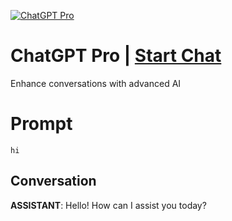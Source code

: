 
[![ChatGPT Pro](https://flow-prompt-covers.s3.us-west-1.amazonaws.com/icon/cute/cute_3.png)](https://gptcall.net/chat.html?data=%7B%22contact%22%3A%7B%22id%22%3A%22QB1EhDKxaGgl7uXlk7Ifp%22%2C%22flow%22%3Atrue%7D%7D)
# ChatGPT Pro | [Start Chat](https://gptcall.net/chat.html?data=%7B%22contact%22%3A%7B%22id%22%3A%22QB1EhDKxaGgl7uXlk7Ifp%22%2C%22flow%22%3Atrue%7D%7D)
Enhance conversations with advanced AI

# Prompt

```
hi
```

## Conversation

**ASSISTANT**: Hello! How can I assist you today?


